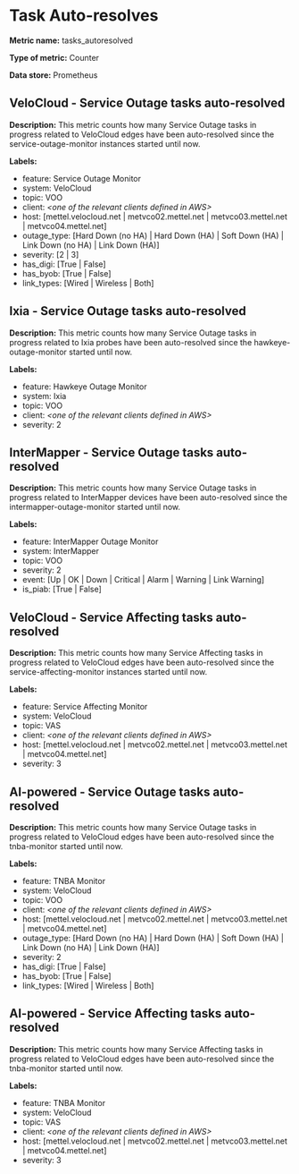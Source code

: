 # Task Auto-resolves #

**Metric name:** tasks_autoresolved

**Type of metric:** Counter

**Data store:** Prometheus

## VeloCloud  - Service Outage tasks auto-resolved ##

**Description:** This metric counts how many Service Outage tasks in progress related to VeloCloud edges have been auto-resolved since the service-outage-monitor instances started until now.

**Labels:**
- feature: Service Outage Monitor
- system: VeloCloud
- topic: VOO
- client: _<one of the relevant clients defined in AWS\>_
- host: [mettel.velocloud.net | metvco02.mettel.net | metvco03.mettel.net | metvco04.mettel.net]
- outage_type: [Hard Down (no HA) | Hard Down (HA) | Soft Down (HA) | Link Down (no HA) | Link Down (HA)]
- severity: [2 | 3]
- has_digi: [True | False]
- has_byob: [True | False]
- link_types: [Wired | Wireless | Both]

## Ixia - Service Outage tasks auto-resolved ##

**Description:** This metric counts how many Service Outage tasks in progress related to Ixia probes have been auto-resolved since the hawkeye-outage-monitor started until now.

**Labels:**
- feature: Hawkeye Outage Monitor
- system: Ixia
- topic: VOO
- client: _<one of the relevant clients defined in AWS\>_
- severity: 2

## InterMapper - Service Outage tasks auto-resolved ##

**Description:** This metric counts how many Service Outage tasks in progress related to InterMapper devices have been auto-resolved since the intermapper-outage-monitor started until now.

**Labels:**
- feature: InterMapper Outage Monitor
- system: InterMapper
- topic: VOO
- severity: 2
- event: [Up | OK | Down | Critical | Alarm | Warning | Link Warning]
- is_piab: [True | False]

## VeloCloud - Service Affecting tasks auto-resolved ##

**Description:** This metric counts how many Service Affecting tasks in progress related to VeloCloud edges have been auto-resolved since the service-affecting-monitor instances started until now.

**Labels:**
- feature: Service Affecting Monitor
- system: VeloCloud
- topic: VAS
- client: _<one of the relevant clients defined in AWS\>_
- host: [mettel.velocloud.net | metvco02.mettel.net | metvco03.mettel.net | metvco04.mettel.net]
- severity: 3

## AI-powered - Service Outage tasks auto-resolved ##

**Description:** This metric counts how many Service Outage tasks in progress related to VeloCloud edges have been auto-resolved since the tnba-monitor started until now.

**Labels:**
- feature: TNBA Monitor
- system: VeloCloud
- topic: VOO
- client: _<one of the relevant clients defined in AWS\>_
- host: [mettel.velocloud.net | metvco02.mettel.net | metvco03.mettel.net | metvco04.mettel.net]
- outage_type: [Hard Down (no HA) | Hard Down (HA) | Soft Down (HA) | Link Down (no HA) | Link Down (HA)]
- severity: 2
- has_digi: [True | False]
- has_byob: [True | False]
- link_types: [Wired | Wireless | Both]

## AI-powered - Service Affecting tasks auto-resolved ##

**Description:** This metric counts how many Service Affecting tasks in progress related to VeloCloud edges have been auto-resolved since the tnba-monitor started until now.

**Labels:**
- feature: TNBA Monitor
- system: VeloCloud
- topic: VAS
- client: _<one of the relevant clients defined in AWS\>_
- host: [mettel.velocloud.net | metvco02.mettel.net | metvco03.mettel.net | metvco04.mettel.net]
- severity: 3
